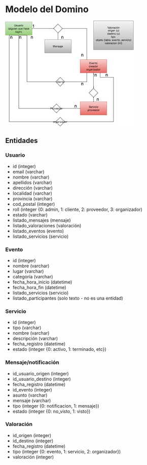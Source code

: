 # Modelo del Domino

![Modelo de dominio](https://github.com/EventSoftGroup/EventSoft/blob/master/Modelo_de_dominio_EventoSoft.jpg)

## Entidades

### Usuario
   - id (integer)
   - email (varchar)
   - nombre (varchar)
   - apellidos (varchar)
   - dirección (varchar)
   - localidad (varchar)
   - provincia (varchar)
   - cod_postal (integer)
   - roll (integer {0: admin, 1: cliente, 2: proveedor, 3: organizador)
   - estado (varchar)
   - listado_mensajes (mensaje)
   - listado_valoraciones (valoración)
   - listado_eventos (evento)
   - listado_servicios (servicio) 
   
### Evento
   - id (integer)
   - nombre (varchar)
   - lugar (varchar)
   - categoría (varchar)
   - fecha_hora_inicio (datetime)
   - fecha_hora_fin (datetime)
   - listado_servicios (servicio)
   - listado_participantes (solo texto - no es una entidad)

### Servicio
   - id (integer)
   - tipo (varchar)
   - nombre (varchar)
   - descripción (varchar)
   - fecha_registro (datetime)
   - estado (integer {0: activo, 1: terminado, etc})
   
### Mensaje/notificación 
   - id_usuario_origen (integer)
   - id_usuario_destino (integer)
   - fecha_registro (datetime)
   - id_evento (integer)
   - asunto (varchar)
   - mensaje (varchar)
   - tipo (integer {0: notificacion, 1: mensaje})
   - estado (integer {0: no_visto, 1: visto})
   
### Valoración
   - id_origen (integer)
   - id_destino (integer)
   - fecha_registro (datetime)
   - tipo (integer {0: evento, 1: servicio, 2: organizador})
   - valoración (integer)
   
